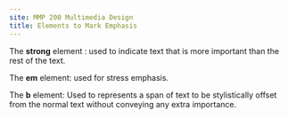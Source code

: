 ```yaml
---
site: MMP 200 Multimedia Design
title: Elements to Mark Emphasis
---
```

The **strong** element : used to indicate text that is more important than the rest of the text.

The **em** element: used for stress emphasis.

The **b** element: Used to represents a span of text to be stylistically offset from the normal text without conveying any extra importance.
